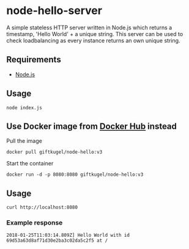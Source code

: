 # node-hello-server
A simple stateless HTTP server written in Node.js which returns a timestamp, 'Hello World' + a unique string.
This server can be used to check loadbalancing as every instance returns an own unique string.

## Requirements
* [Node.js](https://nodejs.org/en/)

## Usage
```
node index.js
```

## Use Docker image from [Docker Hub](https://hub.docker.com/r/giftkugel/node-hello/) instead

Pull the image
```
docker pull giftkugel/node-hello:v3
```

Start the container
```
docker run -d -p 8080:8080 giftkugel/node-hello:v3
```

## Usage
```
curl http://localhost:8080
```

### Example response
```
2018-01-25T11:03:14.809Z] Hello World with id 69d53a63d8af71d30e2ba3c02da5c2f5 at /
```
